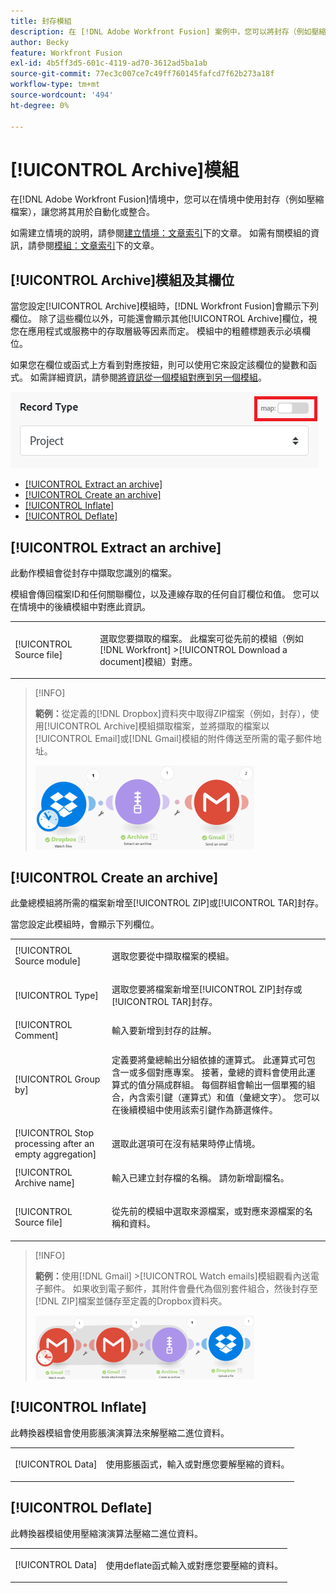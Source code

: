 ```yaml
---
title: 封存模組
description: 在 [!DNL Adobe Workfront Fusion] 案例中，您可以將封存（例如壓縮檔案）連線至多個協力廠商應用程式和服務。 例如，您可以設定一個情境
author: Becky
feature: Workfront Fusion
exl-id: 4b5ff3d5-601c-4119-ad70-3612ad5ba1ab
source-git-commit: 77ec3c007ce7c49ff760145fafcd7f62b273a18f
workflow-type: tm+mt
source-wordcount: '494'
ht-degree: 0%

---
```


# [!UICONTROL Archive]模組

在[!DNL Adobe Workfront Fusion]情境中，您可以在情境中使用封存（例如壓縮檔案），讓您將其用於自動化或整合。

如需建立情境的說明，請參閱[建立情境：文章索引](/help/workfront-fusion/create-scenarios/create-scenarios-toc.md)下的文章。 如需有關模組的資訊，請參閱[模組：文章索引](/help/workfront-fusion/references/modules/modules-toc.md)下的文章。

## [!UICONTROL Archive]模組及其欄位

當您設定[!UICONTROL Archive]模組時，[!DNL Workfront Fusion]會顯示下列欄位。 除了這些欄位以外，可能還會顯示其他[!UICONTROL Archive]欄位，視您在應用程式或服務中的存取層級等因素而定。 模組中的粗體標題表示必填欄位。

如果您在欄位或函式上方看到對應按鈕，則可以使用它來設定該欄位的變數和函式。 如需詳細資訊，請參閱[將資訊從一個模組對應到另一個模組](/help/workfront-fusion/create-scenarios/map-data/map-data-from-one-to-another.md)。

![地圖切換](/help/workfront-fusion/references/apps-and-modules/assets/map-toggle-350x74.png)

* [[!UICONTROL Extract an archive]](#extract-an-archive)
* [[!UICONTROL Create an archive]](#create-an-archive)
* [[!UICONTROL Inflate]](#inflate)
* [[!UICONTROL Deflate]](#deflate)

## [!UICONTROL Extract an archive]

此動作模組會從封存中擷取您識別的檔案。

模組會傳回檔案ID和任何關聯欄位，以及連線存取的任何自訂欄位和值。 您可以在情境中的後續模組中對應此資訊。

<table style="table-layout:auto">
 <col> 
 <col> 
 <tbody> 
  <tr> 
   <td>[!UICONTROL Source file]</td> 
   <td> <p> 選取您要擷取的檔案。 此檔案可從先前的模組（例如[!DNL Workfront] &gt;[!UICONTROL Download a document]模組）對應。</p>  </td> 
  </tr> 
 </tbody> 
</table>

>[!INFO]
>
>**範例：**&#x200B;從定義的[!DNL Dropbox]資料夾中取得ZIP檔案（例如，封存），使用[!UICONTROL Archive]模組擷取檔案，並將擷取的檔案以[!UICONTROL Email]或[!DNL Gmail]模組的附件傳送至所需的電子郵件地址。
>
>![](/help/workfront-fusion/references/apps-and-modules/assets/example-dropbox-350x134.png)

## [!UICONTROL Create an archive]

此彙總模組將所需的檔案新增至[!UICONTROL ZIP]或[!UICONTROL TAR]封存。

當您設定此模組時，會顯示下列欄位。

<table style="table-layout:auto"> 
 <col> 
 <col> 
 <tbody> 
  <tr> 
   <td>[!UICONTROL Source module]</td> 
   <td> <p> 選取您要從中擷取檔案的模組。</p> </td> 
  </tr> 
  <tr> 
   <td>[!UICONTROL Type] </td> 
   <td> <p>選取您要將檔案新增至[!UICONTROL ZIP]封存或[!UICONTROL TAR]封存。</p> </td> 
  </tr> 
  <tr> 
   <td>[!UICONTROL Comment]</td> 
   <td>輸入要新增到封存的註解。</td> 
  </tr> 
  <tr> 
   <td>[!UICONTROL Group by]</td> 
   <td> <p>定義要將彙總輸出分組依據的運算式。 此運算式可包含一或多個對應專案。 接著，彙總的資料會使用此運算式的值分隔成群組。 每個群組會輸出一個單獨的組合，內含索引鍵（運算式）和值（彙總文字）。 您可以在後續模組中使用該索引鍵作為篩選條件。</p> </td> 
  </tr> 
  <tr> 
   <td>[!UICONTROL Stop processing after an empty aggregation]</td> 
   <td>選取此選項可在沒有結果時停止情境。</td> 
  </tr> 
  <tr> 
   <td>[!UICONTROL Archive name]</td> 
   <td> <p> 輸入已建立封存檔的名稱。 請勿新增副檔名。</p> </td> 
  </tr> 
  <tr> 
   <td>[!UICONTROL Source file]</td> 
   <td> <p>從先前的模組中選取來源檔案，或對應來源檔案的名稱和資料。</p> </td> 
  </tr> 
 </tbody> 
</table>

>[!INFO]
>
>**範例：**&#x200B;使用[!DNL Gmail] >[!UICONTROL Watch emails]模組觀看內送電子郵件。 如果收到電子郵件，其附件會疊代為個別套件組合，然後封存至[!DNL ZIP]檔案並儲存至定義的Dropbox資料夾。
>
>![](/help/workfront-fusion/references/apps-and-modules/assets/example-gmail-350x102.png)

## [!UICONTROL Inflate]

此轉換器模組會使用膨脹演演算法來解壓縮二進位資料。

<table style="table-layout:auto">
 <col> 
 <col> 
 <tbody> 
  <tr> 
   <td>[!UICONTROL Data] </td> 
   <td> <p>使用膨脹函式，輸入或對應您要解壓縮的資料。</p> </td> 
  </tr> 
 </tbody> 
</table>

## [!UICONTROL Deflate]

此轉換器模組使用壓縮演演算法壓縮二進位資料。

<table style="table-layout:auto">
 <col> 
 <col> 
 <tbody> 
  <tr> 
   <td>[!UICONTROL Data] </td> 
   <td> <p>使用deflate函式輸入或對應您要壓縮的資料。</p> </td> 
  </tr> 
 </tbody> 
</table>
